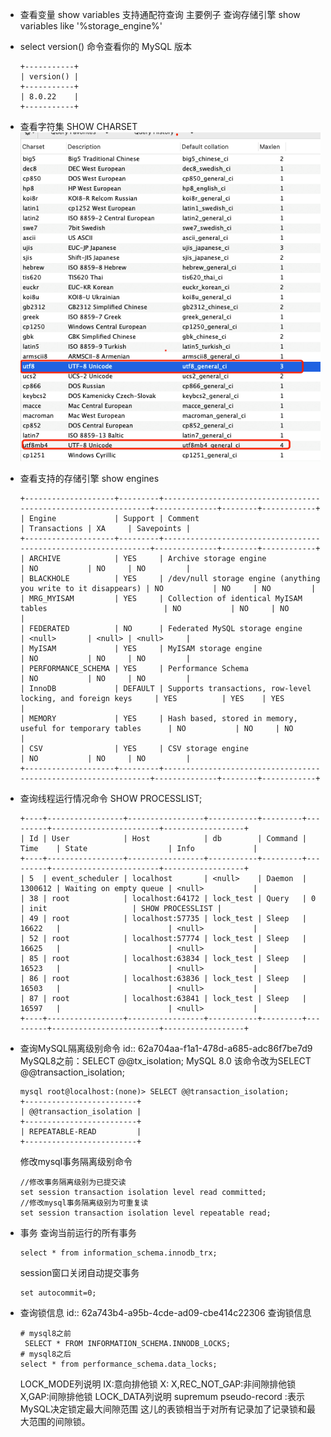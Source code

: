 - 查看变量
  show variables
  支持通配符查询
  主要例子
  查询存储引擎
  show variables like '%storage_engine%'
- select version() 命令查看你的 MySQL 版本
  ```
  +-----------+
  | version() |
  +-----------+
  | 8.0.22    |
  +-----------+
  ```
- 查看字符集
  SHOW CHARSET
  ![SHOW CHARSET.png](../assets/image_1655106043207_0.png)
- 查看支持的存储引擎
  show engines
  ```
  +--------------------+---------+----------------------------------------------------------------+--------------+--------+------------+
  | Engine             | Support | Comment                                                        | Transactions | XA     | Savepoints |
  +--------------------+---------+----------------------------------------------------------------+--------------+--------+------------+
  | ARCHIVE            | YES     | Archive storage engine                                         | NO           | NO     | NO         |
  | BLACKHOLE          | YES     | /dev/null storage engine (anything you write to it disappears) | NO           | NO     | NO         |
  | MRG_MYISAM         | YES     | Collection of identical MyISAM tables                          | NO           | NO     | NO         |
  | FEDERATED          | NO      | Federated MySQL storage engine                                 | <null>       | <null> | <null>     |
  | MyISAM             | YES     | MyISAM storage engine                                          | NO           | NO     | NO         |
  | PERFORMANCE_SCHEMA | YES     | Performance Schema                                             | NO           | NO     | NO         |
  | InnoDB             | DEFAULT | Supports transactions, row-level locking, and foreign keys     | YES          | YES    | YES        |
  | MEMORY             | YES     | Hash based, stored in memory, useful for temporary tables      | NO           | NO     | NO         |
  | CSV                | YES     | CSV storage engine                                             | NO           | NO     | NO         |
  +--------------------+---------+----------------------------------------------------------------+--------------+--------+------------+
  ```
- 查询线程运行情况命令
  SHOW PROCESSLIST;
  ```
  +----+-----------------+-----------------+-----------+---------+---------+------------------------+------------------+
  | Id | User            | Host            | db        | Command | Time    | State                  | Info             |
  +----+-----------------+-----------------+-----------+---------+---------+------------------------+------------------+
  | 5  | event_scheduler | localhost       | <null>    | Daemon  | 1300612 | Waiting on empty queue | <null>           |
  | 38 | root            | localhost:64172 | lock_test | Query   | 0       | init                   | SHOW PROCESSLIST |
  | 49 | root            | localhost:57735 | lock_test | Sleep   | 16622   |                        | <null>           |
  | 52 | root            | localhost:57774 | lock_test | Sleep   | 16625   |                        | <null>           |
  | 85 | root            | localhost:63834 | lock_test | Sleep   | 16523   |                        | <null>           |
  | 86 | root            | localhost:63836 | lock_test | Sleep   | 16503   |                        | <null>           |
  | 87 | root            | localhost:63841 | lock_test | Sleep   | 16597   |                        | <null>           |
  +----+-----------------+-----------------+-----------+---------+---------+------------------------+------------------+
  ```
- 查询MySQL隔离级别命令
  id:: 62a704aa-f1a1-478d-a685-adc86f7be7d9
  MySQL8之前：SELECT @@tx_isolation;
  MySQL 8.0 该命令改为SELECT @@transaction_isolation;
  ```shell
  mysql root@localhost:(none)> SELECT @@transaction_isolation;
  +-------------------------+
  | @@transaction_isolation |
  +-------------------------+
  | REPEATABLE-READ         |
  +-------------------------+
  ```
  修改mysql事务隔离级别命令
  ```
  //修改事务隔离级别为已提交读
  set session transaction isolation level read committed;
  //修改mysql事务隔离级别为可重复读
  set session transaction isolation level repeatable read; 
  ```
- 事务
  查询当前运行的所有事务
  ```
  select * from information_schema.innodb_trx;
  ```
  
  session窗口关闭自动提交事务
  ```
  set autocommit=0;
  ```
- 查询锁信息
  id:: 62a743b4-a95b-4cde-ad09-cbe414c22306
  查询锁信息
  ```
  # mysql8之前
   SELECT * FROM INFORMATION_SCHEMA.INNODB_LOCKS;
  # mysql8之后
  select * from performance_schema.data_locks;
  ```
  
  LOCK_MODE列说明
  IX:意向排他锁
  X:
  X,REC_NOT_GAP:非间隙排他锁
  X,GAP:间隙排他锁
  LOCK_DATA列说明
  supremum pseudo-record :表示MySQL决定锁定最大间隙范围
  这儿的表锁相当于对所有记录加了记录锁和最大范围的间隙锁。